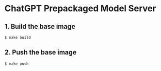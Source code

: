 # ChatGPT Prepackaged Model Server

## 1. Build the base image

```
$ make build
```

## 2. Push the base image

```
$ make push
```